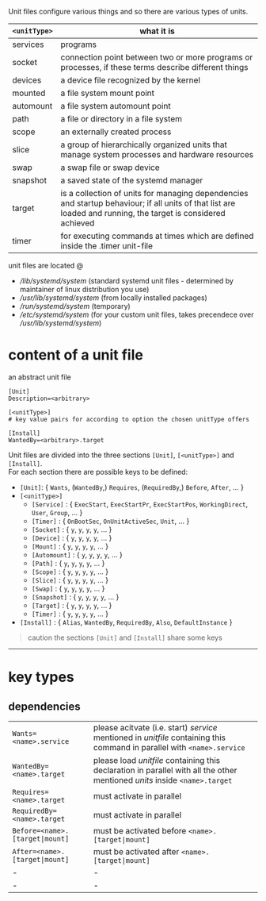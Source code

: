 Unit files configure various things and so there are various types of units.  

| `<unitType>` | what it is                                                                                                                                                    |
|--------------|---------------------------------------------------------------------------------------------------------------------------------------------------------------|
| services     | programs                                                                                                                                                      |
| socket       | connection point between two or more programs or processes, if these terms describe different things                                                          |
| devices      | a device file recognized by the kernel                                                                                                                        |
| mounted      | a file system mount point                                                                                                                                     |
| automount    | a file system automount point                                                                                                                                 |
| path         | a file or directory in a file system                                                                                                                          |
| scope        | an externally created process                                                                                                                                 |
| slice        | a group of hierarchically organized units that manage system processes and hardware resources                                                                 |
| swap         | a swap file or swap device                                                                                                                                    |
| snapshot     | a saved state of the systemd manager                                                                                                                          |
| target       | is a collection of units for managing dependencies and startup behaviour; if all units of that list are loaded and running, the target is considered achieved |
| timer        | for executing commands at times which are defined inside the .timer unit-file                                                                                 |

unit files are located @
+ */lib/systemd/system* (standard systemd unit files - determined by maintainer of linux distribution you use)
+ */usr/lib/systemd/system* (from locally installed packages)
+ */run/systemd/system* (temporary)
+ */etc/systemd/system* (for your custom unit files, takes precendece over */usr/lib/systemd/system*)


# content of a unit file

an abstract unit file
```
[Unit]
Description=<arbitrary>

[<unitType>]
# key value pairs for according to option the chosen unitType offers

[Install]
WantedBy=<arbitrary>.target
```

Unit files are divided into the three sections `[Unit]`, `[<unitType>]` and `[Install]`.  
For each section there are possible keys to be defined:  
+ `[Unit]`: { `Wants`, (`WantedBy`,) `Requires`, (`RequiredBy`,) `Before`, `After`, ... }
+ `[<unitType>]`
  + `[Service]`    : { `ExecStart`, `ExecStartPr`, `ExecStartPos`, `WorkingDirect`, `User`, `Group`, ... }
  + `[Timer]`      : { `OnBootSec`, `OnUnitActiveSec`, `Unit`, ... }
  + `[Socket]`     : { `y`, `y`, `y`, `y`, ... }
  + `[Device]`     : { `y`, `y`, `y`, `y`, ... }
  + `[Mount]`      : { `y`, `y`, `y`, `y`, ... }
  + `[Automount]`  : { `y`, `y`, `y`, `y`, ... }
  + `[Path]`       : { `y`, `y`, `y`, `y`, ... }
  + `[Scope]`      : { `y`, `y`, `y`, `y`, ... }
  + `[Slice]`      : { `y`, `y`, `y`, `y`, ... }
  + `[Swap]`       : { `y`, `y`, `y`, `y`, ... }
  + `[Snapshot]`   : { `y`, `y`, `y`, `y`, ... }
  + `[Target]`     : { `y`, `y`, `y`, `y`, ... }
  + `[Timer]`      : { `y`, `y`, `y`, `y`, ... }
+ `[Install]`      : { `Alias`, `WantedBy`, `RequiredBy`, `Also`, `DefaultInstance` }

> caution the sections `[Unit]` and `[Install]` share some keys

---

# key types

## dependencies
|                                     |                                                                                                                            |
| ----------------------------------- | -------------------------------------------------------------------------------------------------------------------------- |
| `Wants=<name>.service`              | please acitvate (i.e. start) *service* mentioned in *unitfile* containing this command in parallel with `<name>.service`   |
| `WantedBy=<name>.target`            | please load *unitfile* containing this declaration in parallel with all the other mentioned *units* inside `<name>.target` |
| `Requires=<name>.target`            | must activate in parallel                                                                                                  |
| `RequiredBy=<name>.target`          | must activate in parallel                                                                                                  |
| `Before=<name>.[target\|mount]`     | must be activated before `<name>.[target\|mount]`                                                                          |
| `After=<name>.[target\|mount]`      | must be activated after `<name>.[target\|mount]`                                                                           |
| -                                   | -                                                                                                                          |
| -                                   | -                                                                                                                          |

